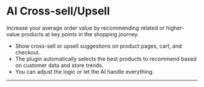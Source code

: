 # AI Cross-sell/Upsell

Increase your average order value by recommending related or higher-value products at key points in the shopping journey.

- Show cross-sell or upsell suggestions on product pages, cart, and checkout.
- The plugin automatically selects the best products to recommend based on customer data and store trends.
- You can adjust the logic or let the AI handle everything.

---
